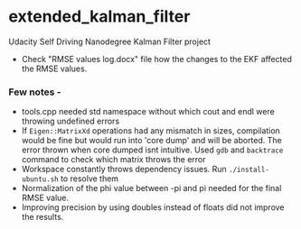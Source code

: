 # extended_kalman_filter
Udacity Self Driving Nanodegree Kalman Filter project

- Check "RMSE values log.docx" file how the changes to the EKF affected the RMSE values.

### Few notes -
- tools.cpp needed std namespace without which cout and endl were throwing undefined errors
- If `Eigen::MatrixXd` operations had any mismatch in sizes, compilation would be fine but would run into 'core dump' and will be aborted. The error thrown when core dumped isnt intuitive. Used `gdb` and `backtrace` command to check which matrix throws the error
- Workspace constantly throws dependency issues. Run `./install-ubuntu.sh` to resolve them
- Normalization of the phi value between -pi and pi needed for the final RMSE value. 
- Improving precision by using doubles instead of floats did not improve the results. 
